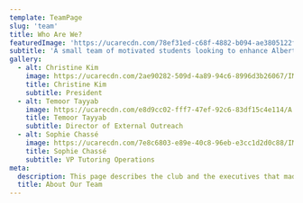 ```yaml
---
template: TeamPage
slug: 'team'
title: Who Are We?
featuredImage: 'https://ucarecdn.com/78ef31ed-c68f-4882-b094-ae3805122f46/'
subtitle: 'A small team of motivated students looking to enhance Alberta’s education and support systems for the youth.'
gallery:
  - alt: Christine Kim
    image: https://ucarecdn.com/2ae90282-509d-4a89-94c6-8996d3b26067/IMG_0519.jpg
    title: Christine Kim
    subtitle: President
  - alt: Temoor Tayyab
    image: https://ucarecdn.com/e8d9cc02-fff7-47ef-92c6-83df15c4e114/A.jpg
    title: Temoor Tayyab
    subtitle: Director of External Outreach
  - alt: Sophie Chassé
    image: https://ucarecdn.com/7e8c6803-e89e-40c8-96eb-e3cc1d2d0c88/IMG_1444_1.jpg
    title: Sophie Chassé
    subtitle: VP Tutoring Operations
meta:
  description: This page describes the club and the executives that made it possible.
  title: About Our Team
---
```

